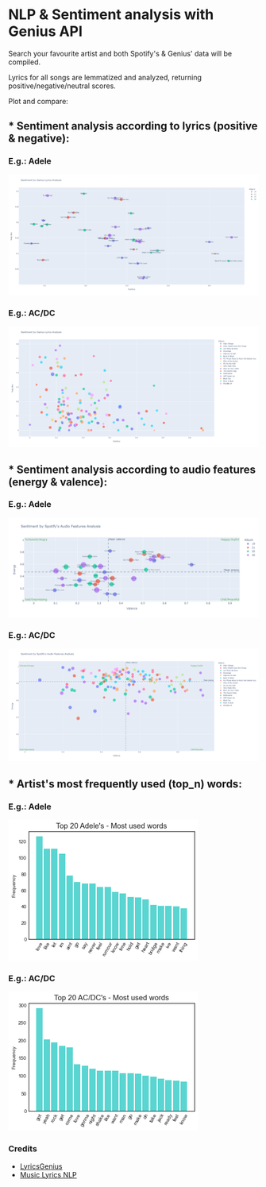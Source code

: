 # NLP & Sentiment analysis with Genius API

Search your favourite artist and both Spotify's & Genius' data will be compiled.

Lyrics for all songs are lemmatized and analyzed, returning positive/negative/neutral scores.

Plot and compare:

## * Sentiment analysis according to lyrics (positive & negative):

### E.g.: Adele

![Lyrics emotions](https://github.com/gndaniela/genius_analysis/blob/main/img/genius_plot.png?raw=true)

### E.g.: AC/DC

![Lyrics emotions](https://github.com/gndaniela/genius_analysis/blob/main/img/genius_plot_ii.png?raw=true)

## * Sentiment analysis according to audio features (energy & valence):

### E.g.: Adele

![Music emotions](https://github.com/gndaniela/genius_analysis/blob/main/img/spotify_plot.png?raw=true)

### E.g.: AC/DC

![Music emotions](https://github.com/gndaniela/genius_analysis/blob/main/img/spotify_plot_ii.png?raw=true)

## * Artist's most frequently used (top_n) words:

### E.g.: Adele

![Frequent Words](https://github.com/gndaniela/genius_analysis/blob/main/img/freq_words.png?raw=true)

### E.g.: AC/DC

![Frequent Words](https://github.com/gndaniela/genius_analysis/blob/main/img/freq_words_ii.png?raw=true)



### Credits

* [LyricsGenius](https://github.com/johnwmillr/LyricsGenius#usage)
* [Music Lyrics NLP](https://github.com/cristobalvch/Music-Lyrics-NLP)

